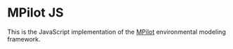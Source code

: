 # MPilot JS

This is the JavaScript implementation of the [MPilot](https://github.com/consbio/mpilot) environmental modeling 
framework.
